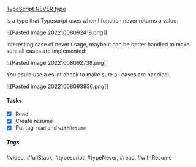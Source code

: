 [TypeScript NEVER type](https://www.youtube.com/watch?v=aldIFYWu6xc&ab_channel=BasaratCodes)

Is a type that Typescript uses when I function never returns a value.

![[Pasted image 20221008092419.png]]

Interesting case of never usage, maybe it can be better handled to make sure all cases are implemented:

![[Pasted image 20221008092738.png]]

You could use a eslint check to make sure all cases are handled:

![[Pasted image 20221008093836.png]]


#### Tasks
- [x] Read
- [x] Create resume
- [x] Put tag `read` and `withResume`

##### Tags
#video, #fullStack, #typescript, #typeNever, #read, #withResume 
